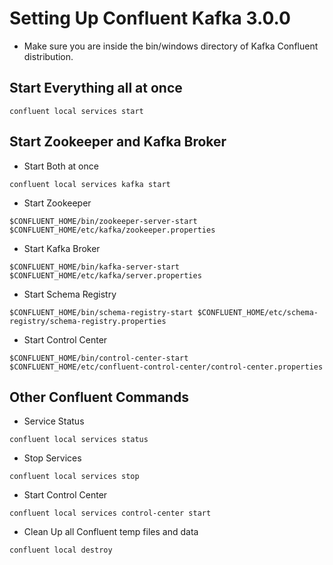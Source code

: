 
# Setting Up Confluent Kafka 3.0.0

<p>

- Make sure you are inside the bin/windows directory of Kafka Confluent distribution.

## Start Everything all at once

```
confluent local services start
```

## Start Zookeeper and Kafka Broker
  
-   Start Both at once

```
confluent local services kafka start
```

-   Start Zookeeper

```
$CONFLUENT_HOME/bin/zookeeper-server-start $CONFLUENT_HOME/etc/kafka/zookeeper.properties
```

-   Start Kafka Broker

```
$CONFLUENT_HOME/bin/kafka-server-start $CONFLUENT_HOME/etc/kafka/server.properties
```

-   Start Schema Registry

```
$CONFLUENT_HOME/bin/schema-registry-start $CONFLUENT_HOME/etc/schema-registry/schema-registry.properties
```

-   Start Control Center

```
$CONFLUENT_HOME/bin/control-center-start $CONFLUENT_HOME/etc/confluent-control-center/control-center.properties
```

## Other Confluent Commands
  
-   Service Status

```
confluent local services status
```
  
-   Stop Services

```
confluent local services stop
```
  
-   Start Control Center

```
confluent local services control-center start
```

-   Clean Up all Confluent temp files and data

```
confluent local destroy
```

